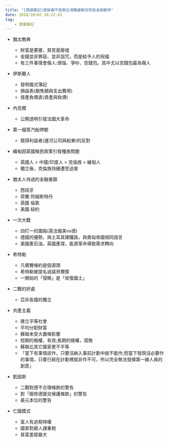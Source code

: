 ```yaml
---
title: "[閱讀筆記]拿破崙不是敗在滑鐵盧戰役而是金融戰爭"
date: 2018/10/02 10:22:43
tag:
    - 閱讀筆記
---
```



- 猶太教典
	- 財富是要塞，貧苦是廢墟
	- 金錢並非罪惡、並非詛咒，而是給予人的祝福
	- 有三件事情會傷人:煩惱、爭吵、空錢包。其中尤以空錢包最為傷人

- 伊斯蘭人
	- 發明複式簿記
	- 損益表(銷售額與支出費用)
	- 資產負債表(資產與負債)

- 內克爾
	- 公開透明引發法國大革命

- 第一艘蒸汽船停駛
	- 既得利益者(運河公司與船東)的反對

- 緬甸因英國殖民政策引發種族問題
	- 英國人 > 中國/印度人 > 克倫族 > 緬甸人
	- 獨立後，克倫族持續遭受迫害
	
- 猶太人待過的金融重鎮
	- 西班牙
	- 荷蘭 阿姆斯特丹
	- 英國 倫敦
	- 美國 紐約

- 一次大戰
	- 四打一的圍毆(英法俄美vs德)
	- 德國的優勢，與土耳其建鐵路，與奧匈帝國相同語言
	- 美國產石油，英國產煤，能源革命導致需求轉向

- 希特勒
	- 凡爾賽條約是個源頭
	- 希特勒被提名過諾貝爾獎
	- 一開始的「侵略」是「收復國土」

- 二戰的好處
	- 亞非各國的獨立

- 共產主義
	- 建立平等社會
	- 平均分配財富
	- 蘇聯未受大蕭條影響
	- 短期的極權，有效;長期的極權，腐敗
	- 蘇聯比其它國家更不平等
	- 「當下有事情該作，只要沒納入事前計劃中就不能作;而當下發現沒必要作的事情，只要已經在計劃裡就非作不可，所以完全無法發揮第一線人員的創意」

- 凱因斯
	- 二戰對德不合理條款的警告
	- 對「廢除德匯兌保護條款」的警告
	- 美元本位的警告

- 亡國模式
	- 富人有逃稅特權
	- 國家對窮人課重稅
	- 貧富差距變大